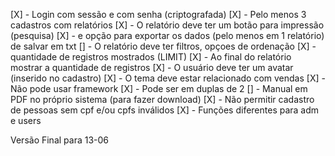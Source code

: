 [X] - Login com sessão e com senha (criptografada)
[X] - Pelo menos 3 cadastros com relatórios
[X] - O relatório deve ter um botão para impressão (pesquisa)
[X] - e opção para exportar os dados (pelo menos em 1 relatório)
de salvar em txt
[] - O relatório deve ter filtros, opçoes de ordenação
[X] - quantidade de registros mostrados (LIMIT)
[X] - Ao final do relatório mostrar a quantidade de registros
[X] - O usuário deve ter um avatar (inserido no cadastro)
[X] - O tema deve estar relacionado com vendas
[X] - Não pode usar framework
[X] - Pode ser em duplas de 2
[] - Manual em PDF no próprio sistema (para fazer download)
[X] - Não permitir cadastro de pessoas sem cpf e/ou cpfs inválidos
[X] - Funções diferentes para adm e users

Versão Final para 13-06